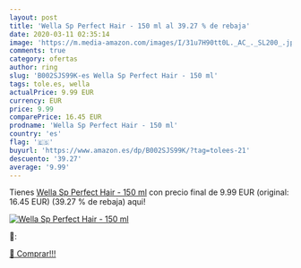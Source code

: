 ```yaml
---
layout: post
title: 'Wella Sp Perfect Hair - 150 ml al 39.27 % de rebaja'
date: 2020-03-11 02:35:14
image: 'https://m.media-amazon.com/images/I/31u7H90tt0L._AC_._SL200_.jpg'
comments: true
category: ofertas
author: ring
slug: 'B002SJS99K-es Wella Sp Perfect Hair - 150 ml'
tags: tole.es, wella
actualPrice: 9.99 EUR
currency: EUR
price: 9.99
comparePrice: 16.45 EUR
prodname: 'Wella Sp Perfect Hair - 150 ml'
country: 'es'
flag: '🇪🇸'
buyurl: 'https://www.amazon.es/dp/B002SJS99K/?tag=tolees-21'
descuento: '39.27'
average: '9.99'
---
```


Tienes [Wella Sp Perfect Hair - 150 ml](https://www.amazon.es/dp/B002SJS99K/?tag=tolees-21) con precio final de  9.99 EUR (original: 16.45 EUR) (39.27 %  de rebaja) aqui!

[![Wella Sp Perfect Hair - 150 ml](https://m.media-amazon.com/images/I/31u7H90tt0L._AC_._SL200_.jpg)](https://www.amazon.es/dp/B002SJS99K/?tag=tolees-21)

🔎:


[🛒 Comprar!!!](https://www.amazon.es/dp/B002SJS99K/?tag=tolees-21)
